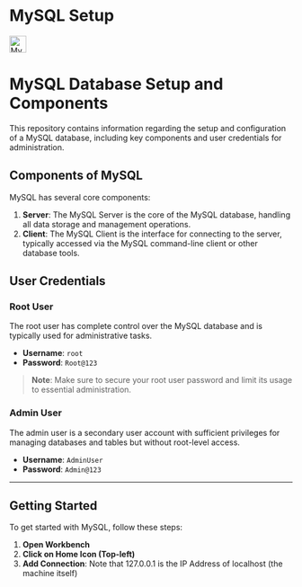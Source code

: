 # MySQL Setup

<img src="https://upload.wikimedia.org/wikipedia/labs/8/8e/Mysql_logo.png" alt="MySQL Logo" width="30">

# MySQL Database Setup and Components

This repository contains information regarding the setup and configuration of a MySQL database, including key components and user credentials for administration.

## Components of MySQL

MySQL has several core components:

1. **Server**: The MySQL Server is the core of the MySQL database, handling all data storage and management operations.
2. **Client**: The MySQL Client is the interface for connecting to the server, typically accessed via the MySQL command-line client or other database tools.

## User Credentials

### Root User

The root user has complete control over the MySQL database and is typically used for administrative tasks.

- **Username**: `root`
- **Password**: `Root@123`

> **Note**: Make sure to secure your root user password and limit its usage to essential administration.

### Admin User

The admin user is a secondary user account with sufficient privileges for managing databases and tables but without root-level access.

- **Username**: `AdminUser`
- **Password**: `Admin@123`

---

## Getting Started

To get started with MySQL, follow these steps:

1. **Open Workbench**
2. **Click on Home Icon (Top-left)**
3. **Add Connection**: Note that 127.0.0.1 is the IP Address of localhost (the machine itself)

